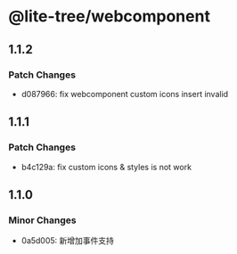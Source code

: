 # @lite-tree/webcomponent

## 1.1.2

### Patch Changes

- d087966: fix webcomponent custom icons insert invalid

## 1.1.1

### Patch Changes

- b4c129a: fix custom icons & styles is not work

## 1.1.0

### Minor Changes

- 0a5d005: 新增加事件支持
